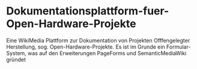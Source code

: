 # Dokumentationsplattform-fuer-Open-Hardware-Projekte
Eine WikiMedia Plattform zur Dokumentation von Projekten Offfengelegter Herstellung, sog. Open-Hardware-Projekte. Es ist im Grunde ein Formular-System, was auf den Erweiterungen PageForms und SemanticMediaWiki gründet
